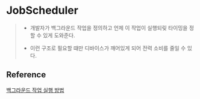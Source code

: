 # JobScheduler

> * 개발자가 백그라운드 작업을 정의하고 언제 이 작업이 실행되맂 타이밍을 정할 수 있게 도와준다.
>
> * 이런 구조로 필요할 떄만 디바이스가 깨어있게 되어 전력 소비를 줄일 수 있다.
>
>   



## Reference

[백그라운드 작업 실행 방법](https://codechacha.com/ko/android-jobscheduler-and-jobservice/)

